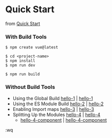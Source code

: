 # Quick Start

from [Quick Start](https://vuejs.org/guide/quick-start.html)

### With Build Tools
```
$ npm create vue@latest

$ cd <project-name>
$ npm install
$ npm run dev

$ npm run build
```

### Without Build Tools
- Using the Global Build
  [hello-1](./options-hello-1.html)
  |
  [hello-1](./composition-hello-1.html)
- Using the ES Module Build
  [hello-2](./options-hello-2.html)
  |
  [hello-2](./composition-hello-2.html)
- Enabling Import maps
  [hello-3](./options-hello-3.html)
  |
  [hello-3](./composition-hello-3.html)
- Splitting Up the Modules
  [hello-4](./options-hello-4.html)
  |
  [hello-4](./composition-hello-4.html)
  - [hello-4-component](./options-hello-4-component.js)
    |
	[hello-4-component](./composition-hello-4-component.js)

:wq